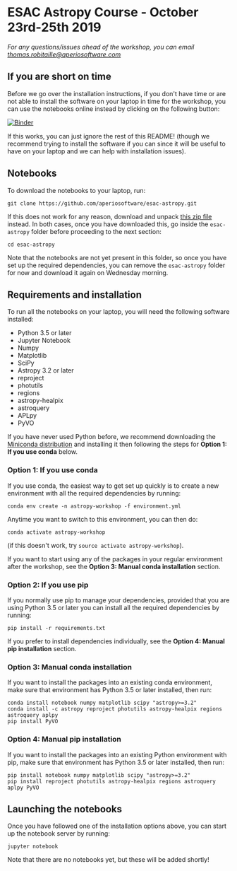 # ESAC Astropy Course - October 23rd-25th 2019

*For any questions/issues ahead of the workshop, you can email thomas.robitaille@aperiosoftware.com*

## If you are short on time

Before we go over the installation instructions, if you don't have time or are
not able to install the software on your laptop in time for the workshop, you
can use the notebooks online instead by clicking on the following button:

[![Binder](https://mybinder.org/badge_logo.svg)](https://mybinder.org/v2/gh/aperiosoftware/esac-astropy/master)

If this works, you can just ignore the rest of this README! (though we recommend
trying to install the software if you can since it will be useful to have on
your laptop and we can help with installation issues).

## Notebooks

To download the notebooks to your laptop, run:

    git clone https://github.com/aperiosoftware/esac-astropy.git

If this does not work for any reason, download and unpack
[this zip file](https://github.com/aperiosoftware/esac-astropy/archive/master.zip)
instead. In both cases, once you have downloaded this, go inside the
``esac-astropy`` folder before proceeding to the next section:

    cd esac-astropy

Note that the notebooks are not yet present in this folder, so once you have
set up the required dependencies, you can remove the ``esac-astropy`` folder for now
and download it again on Wednesday morning.

## Requirements and installation

To run all the notebooks on your laptop, you will need the following software
installed:

* Python 3.5 or later
* Jupyter Notebook
* Numpy
* Matplotlib
* SciPy
* Astropy 3.2 or later
* reproject
* photutils
* regions
* astropy-healpix
* astroquery
* APLpy
* PyVO

If you have never used Python before, we recommend downloading the [Miniconda
distribution](https://docs.conda.io/en/latest/miniconda.html) and installing it
then following the steps for **Option 1: If you use conda** below.

### Option 1: If you use conda

If you use conda, the easiest way to get set up quickly is to create a new
environment with all the required dependencies by running:

    conda env create -n astropy-workshop -f environment.yml

Anytime you want to switch to this environment, you can then do:

    conda activate astropy-workshop

(if this doesn't work, try ``source activate astropy-workshop``).

If you want to start using any of the packages in your regular environment after
the workshop, see the **Option 3: Manual conda installation** section.

### Option 2: If you use pip

If you normally use pip to manage your dependencies, provided that you are using
Python 3.5 or later you can install all the required dependencies by running:

    pip install -r requirements.txt

If you prefer to install dependencies individually, see the **Option 4: Manual
pip installation** section.

### Option 3: Manual conda installation

If you want to install the packages into an existing conda environment, make
sure that environment has Python 3.5 or later installed, then run:

    conda install notebook numpy matplotlib scipy "astropy>=3.2"
    conda install -c astropy reproject photutils astropy-healpix regions astroquery aplpy
    pip install PyVO

### Option 4: Manual pip installation

If you want to install the packages into an existing Python environment with
pip, make sure that environment has Python 3.5 or later installed, then run:

    pip install notebook numpy matplotlib scipy "astropy>=3.2"
    pip install reproject photutils astropy-healpix regions astroquery aplpy PyVO

## Launching the notebooks

Once you have followed one of the installation options above, you can start
up the notebook server by running:

    jupyter notebook

Note that there are no notebooks yet, but these will be added shortly!
